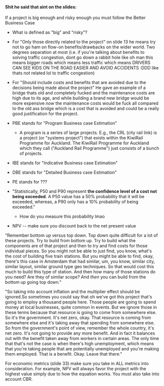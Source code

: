 #### Shit he said that aint on the slides:
If a project is big enough and risky enough you must follow the Better Business Case
- What is defined as "big" and "risky"?

- For "Only those directly related to the project" on slide 13 he means try not to go ham on flow-on benefits/drawbacks on the wider world. Two degrees separation at most (i.e. if you're talking about benefits to solving traffic congestion, dont go down a rabbit hole like oh man this means bigger roads which means less traffic which means DRIVERS CAN SEE KIDS ON THE ROAD EASIER AND AVOID ACCIDENTS :DDD like thats not related lol to traffic congestion)

- For "Should include costs and benefits that are avoided due to the decisions being made about the project" He gave an example of a bridge thats old and completely fucked and the maintenance costs are high due to its age, and while building a brand new bridge would be more expensive *now* the maintenance costs would be fuck all compared to the old ass bridge which is a cost that is avoided and could be a really good justification for the project.

- PBE stands for "Program Business case Estimation"
	- A program is a series of large projects. E.g., the CRL (city rail link) is a project (or "systems project") that exists within the KiwiRail Programme for Auckland. The KiwiRail Programme for Auckland which they call ("Auckland Rail Programme") just consists of a bunch of projects.
- IBE stands for "Indicative Business case Estimation"
- DBE stands for "Detailed Business case Estimation"
- PE stands for ???

- "Statistically, P50 and P90 represent **the confidence level of a cost not being exceeded**. A P50 value has a 50% probability that it will be exceeded, whereas, a P90 only has a 10% probability of being exceeded."
	- How do you measure this probability lmao

- NPV -- make sure you discount back to the net present value 


"Remember bottom up versus top down. Top down quite difficult for a lot of these projects. Try to build from bottom up. Try to build what the components are of that project and then to try and find costs for those individual pieces. So you might not be able to just find, you know, what's the cost of building five train stations. But you might be able to find, okay, there's this case in Amsterdam that had similar, um, you know, similar city, similar layout, similar ground type geo techniques. So that would cost this much to build this type of station. And then how many of those stations do you need? Are they of similar scope? And *then* you can build from the bottom up going top down."

 "So taking into account inflation and the multiplier effect should be ignored.So sometimes you could say that oh we've got this project that's going to employ a thousand people here. Those people are going to spend money at local businesses, quite common in events. But we ignore those in these terms because that resource is going to come from somewhere else. So it's the government. It's net zero, okay. That resource is coming from somewhere else and it's taking away that spending from somewhere else. So from the government's point of view, remember the whole country, it's net zero. It's not going to provide any more benefit. And in fact it balances out with the benefit taken away from workers in certain areas. The only time that that's not the case is when there's high unemployment, which means that you're taking people that are potentially unemployed and you're making them employed. That is a benefit. Okay. Leave that there."

For economic metrics (slide 33) make sure you take in ALL metrics into consideration. For example, NPV will always favor the project with the highest value simply due to how the equation works. You must also take into account CBR.